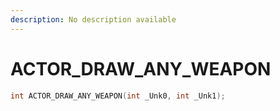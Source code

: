 ```yaml
---
description: No description available 
---
```


# ACTOR_DRAW_ANY_WEAPON

```cpp
int ACTOR_DRAW_ANY_WEAPON(int _Unk0, int _Unk1);
```